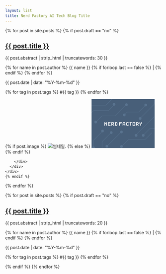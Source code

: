 ```yaml
---
layout: list
title: Nerd Factory AI Tech Blog Title
---
```


<!-- PC -->
<div class="container post-list-area">
  {% for post in site.posts %}
    {% if post.draft == "no" %}
    <div class="row">
      <div class="col-md border-bottom post-list">
        <div class="media">
          <div class="media-body">
            <a href="{{ post.url }}">
              <h2 class="mt-0 mb-3">{{ post.title }}</h2>
            </a>
            <p class="mb-3 post-content">{{ post.abstract | strip_html | truncatewords: 30 }}</p>
            <p class="mb-1 post-content">
            {% for name in post.author %}
              <span class="post-info">{{ name }}</span>
              {% if forloop.last == false %}
                <span class="ml-2 mr-2 post-info">|</span>
              {% endif %}
            {% endfor %}
            </p>
            <p class="mb-2 post-content">
              <span class="post-info">{{ post.date | date: "%Y-%m-%d" }}</span>
            </p>
            <p class="mb-2 post-content">
              {% for tag in post.tags %}
                <span class="badge badge-secondary badge-tag">#{{ tag }}</span>
              {% endfor %}
            </p>
          </div>
          {% if post.image %}
            <img class="ml-5 post-thumbnail" src="{{ post.image }}" alt="썸네일.">
          {% else %}
            <img class="ml-5 post-thumbnail" src="/assets/images/thumbnails/empty-1.png" alt="포스트에 이미지가 없습니다.">
          {% endif %}
          
        </div>
      </div>
    </div>
    {% endif %}
  {% endfor %}
</div>

<!-- Mobile -->
<div class="container-fluid post-list-area-mobile">
  {% for post in site.posts %}
    {% if post.draft == "no" %}
    <div class="row post-list border-bottom">
      <!-- <div class="col-md">
          {% if post.image %}
            <img class="post-thumbnail" src="{{ post.image }}" alt="썸네일.">
          {% else %}
            <img class="post-thumbnail" src="/assets/images/thumbnails/empty-1.png" alt="포스트에 이미지가 없습니다.">
          {% endif %}
      </div> -->
      <div class="col-md">
        <div>
          <a href="{{ post.url }}">
            <h2 class="mt-0 mb-3">{{ post.title }}</h2>
          </a>
        </div>
        <div>
          <p class="mb-3 post-content">{{ post.abstract | strip_html | truncatewords: 20 }}</p>
        </div>
        <div>
          <p class="mb-1 post-content">
            {% for name in post.author %}
              <span class="post-info">{{ name }}</span>
              {% if forloop.last == false %}
                <span class="ml-2 mr-2 post-info">|</span>
              {% endif %}
            {% endfor %}
            </p>
            <p class="mb-2 post-content">
              <span class="post-info">{{ post.date | date: "%Y-%m-%d" }}</span>
            </p>
            <p class="mb-2 post-content">
              {% for tag in post.tags %}
                <span class="badge badge-secondary badge-tag">#{{ tag }}</span>
              {% endfor %}
            </p>
        </div>
      </div>
    </div>
    {% endif %}
  {% endfor %}
</div>